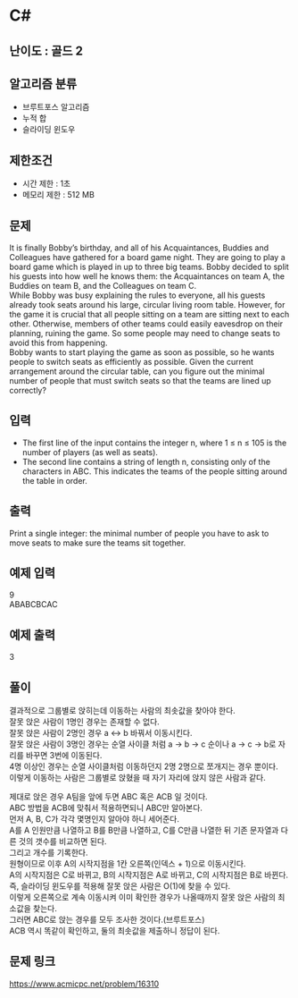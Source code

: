 # C#

## 난이도 : 골드 2

## 알고리즘 분류
  - 브루트포스 알고리즘
  - 누적 합
  - 슬라이딩 윈도우

## 제한조건
  - 시간 제한 : 1초
  - 메모리 제한 : 512 MB

## 문제
It is finally Bobby’s birthday, and all of his Acquaintances, Buddies and Colleagues have gathered for a board game night. They are going to play a board game which is played in up to three big teams. Bobby decided to split his guests into how well he knows them: the Acquaintances on team A, the Buddies on team B, and the Colleagues on team C.<br/>
While Bobby was busy explaining the rules to everyone, all his guests already took seats around his large, circular living room table. However, for the game it is crucial that all people sitting on a team are sitting next to each other. Otherwise, members of other teams could easily eavesdrop on their planning, ruining the game. So some people may need to change seats to avoid this from happening.<br/>
Bobby wants to start playing the game as soon as possible, so he wants people to switch seats as efficiently as possible. Given the current arrangement around the circular table, can you figure out the minimal number of people that must switch seats so that the teams are lined up correctly?<br/>

## 입력
  - The first line of the input contains the integer n, where 1 ≤ n ≤ 105 is the number of players (as well as seats).
  - The second line contains a string of length n, consisting only of the characters in ABC. This indicates the teams of the people sitting around the table in order.

## 출력
Print a single integer: the minimal number of people you have to ask to move seats to make sure the teams sit together.<br/>

## 예제 입력
9<br/>
ABABCBCAC<br/>

## 예제 출력
3<br/>

## 풀이
결과적으로 그룹별로 앉히는데 이동하는 사람의 최솟값을 찾아야 한다.<br/>
잘못 앉은 사람이 1명인 경우는 존재할 수 없다.<br/>
잘못 앉은 사람이 2명인 경우 a <-> b 바꿔서 이동시킨다.<br/>
잘못 앉은 사람이 3명인 경우는 순열 사이클 처럼 a -> b -> c 순이나 a -> c -> b로 자리를 바꾸면 3번에 이동된다.<br/>
4명 이상인 경우는 순열 사이클처럼 이동하던지 2명 2명으로 쪼개지는 경우 뿐이다.<br/>
이렇게 이동하는 사람은 그룹별로 앉혔을 때 자기 자리에 앉지 않은 사람과 같다.<br/>


제대로 앉은 경우 A팀을 앞에 두면 ABC 혹은 ACB 일 것이다.<br/>
ABC 방법을 ACB에 맞춰서 적용하면되니 ABC만 알아본다.<br/>
먼저 A, B, C가 각각 몇명인지 알아야 하니 세어준다.<br/>
A를 A 인원만큼 나열하고 B를 B만큼 나열하고, C를 C만큼 나열한 뒤 기존 문자열과 다른 것의 갯수를 비교하면 된다.<br/>
그리고 개수를 기록한다.<br/>
원형이므로 이후 A의 시작지점을 1칸 오른쪽(인덱스 + 1)으로 이동시킨다.<br/>
A의 시작지점은 C로 바뀌고, B의 시작지점은 A로 바뀌고, C의 시작지점은 B로 바뀐다.<br/>
즉, 슬라이딩 윈도우를 적용해 잘못 앉은 사람은 O(1)에 찾을 수 있다.<br/>
이렇게 오른쪽으로 계속 이동시켜 이미 확인한 경우가 나올때까지 잘못 앉은 사람의 최소값을 찾는다.<br/>
그러면 ABC로 앉는 경우를 모두 조사한 것이다.(브루트포스)<br/>
ACB 역시 똑같이 확인하고, 둘의 최솟값을 제출하니 정답이 된다.<br/>


## 문제 링크
https://www.acmicpc.net/problem/16310